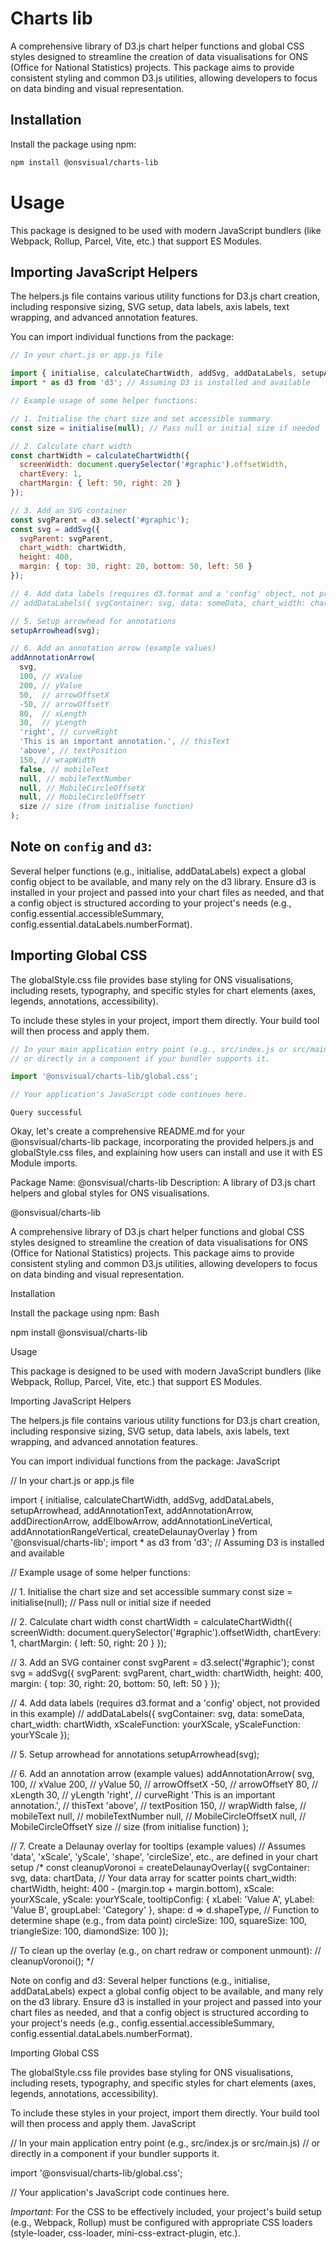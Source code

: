 # Charts lib

A comprehensive library of D3.js chart helper functions and global CSS styles designed to streamline the creation of data visualisations for ONS (Office for National Statistics) projects. This package aims to provide consistent styling and common D3.js utilities, allowing developers to focus on data binding and visual representation.

## Installation

Install the package using npm:
```bash
npm install @onsvisual/charts-lib
```

# Usage

This package is designed to be used with modern JavaScript bundlers (like Webpack, Rollup, Parcel, Vite, etc.) that support ES Modules.

## Importing JavaScript Helpers

The helpers.js file contains various utility functions for D3.js chart creation, including responsive sizing, SVG setup, data labels, axis labels, text wrapping, and advanced annotation features.

You can import individual functions from the package:
```javascript
// In your chart.js or app.js file

import { initialise, calculateChartWidth, addSvg, addDataLabels, setupArrowhead, addAnnotationText, addAnnotationArrow, addDirectionArrow, addElbowArrow, addAnnotationLineVertical, addAnnotationRangeVertical, createDelaunayOverlay } from '@onsvisual/charts-lib';
import * as d3 from 'd3'; // Assuming D3 is installed and available

// Example usage of some helper functions:

// 1. Initialise the chart size and set accessible summary
const size = initialise(null); // Pass null or initial size if needed

// 2. Calculate chart width
const chartWidth = calculateChartWidth({
  screenWidth: document.querySelector('#graphic').offsetWidth,
  chartEvery: 1,
  chartMargin: { left: 50, right: 20 }
});

// 3. Add an SVG container
const svgParent = d3.select('#graphic');
const svg = addSvg({
  svgParent: svgParent,
  chart_width: chartWidth,
  height: 400,
  margin: { top: 30, right: 20, bottom: 50, left: 50 }
});

// 4. Add data labels (requires d3.format and a 'config' object, not provided in this example)
// addDataLabels({ svgContainer: svg, data: someData, chart_width: chartWidth, xScaleFunction: yourXScale, yScaleFunction: yourYScale });

// 5. Setup arrowhead for annotations
setupArrowhead(svg);

// 6. Add an annotation arrow (example values)
addAnnotationArrow(
  svg,
  100, // xValue
  200, // yValue
  50,  // arrowOffsetX
  -50, // arrowOffsetY
  80,  // xLength
  30,  // yLength
  'right', // curveRight
  'This is an important annotation.', // thisText
  'above', // textPosition
  150, // wrapWidth
  false, // mobileText
  null, // mobileTextNumber
  null, // MobileCircleOffsetX
  null, // MobileCircleOffsetY
  size // size (from initialise function)
);
```

## Note on `config` and `d3`:
Several helper functions (e.g., initialise, addDataLabels) expect a global config object to be available, and many rely on the d3 library. Ensure d3 is installed in your project and passed into your chart files as needed, and that a config object is structured according to your project's needs (e.g., config.essential.accessibleSummary, config.essential.dataLabels.numberFormat).

## Importing Global CSS

The globalStyle.css file provides base styling for ONS visualisations, including resets, typography, and specific styles for chart elements (axes, legends, annotations, accessibility).

To include these styles in your project, import them directly. Your build tool will then process and apply them.

```javascript
// In your main application entry point (e.g., src/index.js or src/main.js)
// or directly in a component if your bundler supports it.

import '@onsvisual/charts-lib/global.css';

// Your application's JavaScript code continues here.
```
    Query successful

Okay, let's create a comprehensive README.md for your @onsvisual/charts-lib package, incorporating the provided helpers.js and globalStyle.css files, and explaining how users can install and use it with ES Module imports.

Package Name: @onsvisual/charts-lib
Description: A library of D3.js chart helpers and global styles for ONS visualisations.

@onsvisual/charts-lib

A comprehensive library of D3.js chart helper functions and global CSS styles designed to streamline the creation of data visualisations for ONS (Office for National Statistics) projects. This package aims to provide consistent styling and common D3.js utilities, allowing developers to focus on data binding and visual representation.

Installation

Install the package using npm:
Bash

npm install @onsvisual/charts-lib

Usage

This package is designed to be used with modern JavaScript bundlers (like Webpack, Rollup, Parcel, Vite, etc.) that support ES Modules.

Importing JavaScript Helpers

The helpers.js file contains various utility functions for D3.js chart creation, including responsive sizing, SVG setup, data labels, axis labels, text wrapping, and advanced annotation features.

You can import individual functions from the package:
JavaScript

// In your chart.js or app.js file

import { initialise, calculateChartWidth, addSvg, addDataLabels, setupArrowhead, addAnnotationText, addAnnotationArrow, addDirectionArrow, addElbowArrow, addAnnotationLineVertical, addAnnotationRangeVertical, createDelaunayOverlay } from '@onsvisual/charts-lib';
import * as d3 from 'd3'; // Assuming D3 is installed and available

// Example usage of some helper functions:

// 1. Initialise the chart size and set accessible summary
const size = initialise(null); // Pass null or initial size if needed

// 2. Calculate chart width
const chartWidth = calculateChartWidth({
  screenWidth: document.querySelector('#graphic').offsetWidth,
  chartEvery: 1,
  chartMargin: { left: 50, right: 20 }
});

// 3. Add an SVG container
const svgParent = d3.select('#graphic');
const svg = addSvg({
  svgParent: svgParent,
  chart_width: chartWidth,
  height: 400,
  margin: { top: 30, right: 20, bottom: 50, left: 50 }
});

// 4. Add data labels (requires d3.format and a 'config' object, not provided in this example)
// addDataLabels({ svgContainer: svg, data: someData, chart_width: chartWidth, xScaleFunction: yourXScale, yScaleFunction: yourYScale });

// 5. Setup arrowhead for annotations
setupArrowhead(svg);

// 6. Add an annotation arrow (example values)
addAnnotationArrow(
  svg,
  100, // xValue
  200, // yValue
  50,  // arrowOffsetX
  -50, // arrowOffsetY
  80,  // xLength
  30,  // yLength
  'right', // curveRight
  'This is an important annotation.', // thisText
  'above', // textPosition
  150, // wrapWidth
  false, // mobileText
  null, // mobileTextNumber
  null, // MobileCircleOffsetX
  null, // MobileCircleOffsetY
  size // size (from initialise function)
);

// 7. Create a Delaunay overlay for tooltips (example values)
// Assumes 'data', 'xScale', 'yScale', 'shape', 'circleSize', etc., are defined in your chart setup
/*
const cleanupVoronoi = createDelaunayOverlay({
  svgContainer: svg,
  data: chartData, // Your data array for scatter points
  chart_width: chartWidth,
  height: 400 - (margin.top + margin.bottom),
  xScale: yourXScale,
  yScale: yourYScale,
  tooltipConfig: {
    xLabel: 'Value A',
    yLabel: 'Value B',
    groupLabel: 'Category'
  },
  shape: d => d.shapeType, // Function to determine shape (e.g., from data point)
  circleSize: 100,
  squareSize: 100,
  triangleSize: 100,
  diamondSize: 100
});

// To clean up the overlay (e.g., on chart redraw or component unmount):
// cleanupVoronoi();
*/

Note on config and d3:
Several helper functions (e.g., initialise, addDataLabels) expect a global config object to be available, and many rely on the d3 library. Ensure d3 is installed in your project and passed into your chart files as needed, and that a config object is structured according to your project's needs (e.g., config.essential.accessibleSummary, config.essential.dataLabels.numberFormat).

Importing Global CSS

The globalStyle.css file provides base styling for ONS visualisations, including resets, typography, and specific styles for chart elements (axes, legends, annotations, accessibility).

To include these styles in your project, import them directly. Your build tool will then process and apply them.
JavaScript

// In your main application entry point (e.g., src/index.js or src/main.js)
// or directly in a component if your bundler supports it.

import '@onsvisual/charts-lib/global.css';

// Your application's JavaScript code continues here.

*Important*: For the CSS to be effectively included, your project's build setup (e.g., Webpack, Rollup) must be configured with appropriate CSS loaders (style-loader, css-loader, mini-css-extract-plugin, etc.).